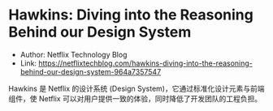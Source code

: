 # Hawkins: Diving into the Reasoning Behind our Design System

* Author: Netflix Technology Blog
* Link: https://netflixtechblog.com/hawkins-diving-into-the-reasoning-behind-our-design-system-964a7357547

Hawkins 是 Netflix 的设计系统 (Design System)，它通过标准化设计元素与前端组件，使 Netflix 可以对用户提供一致的体验，同时降低了开发团队的工程负担。
